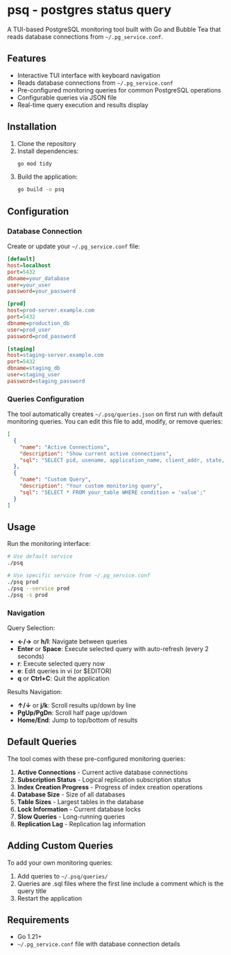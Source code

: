 # psq - postgres status query

A TUI-based PostgreSQL monitoring tool built with Go and Bubble Tea that reads database connections from `~/.pg_service.conf`.

## Features

- Interactive TUI interface with keyboard navigation
- Reads database connections from `~/.pg_service.conf`
- Pre-configured monitoring queries for common PostgreSQL operations
- Configurable queries via JSON file
- Real-time query execution and results display

## Installation

1. Clone the repository
2. Install dependencies:
   ```bash
   go mod tidy
   ```
3. Build the application:
   ```bash
   go build -o psq
   ```

## Configuration

### Database Connection

Create or update your `~/.pg_service.conf` file:

```ini
[default]
host=localhost
port=5432
dbname=your_database
user=your_user
password=your_password

[prod]
host=prod-server.example.com
port=5432
dbname=production_db
user=prod_user
password=prod_password

[staging]
host=staging-server.example.com
port=5432
dbname=staging_db
user=staging_user
password=staging_password
```

### Queries Configuration

The tool automatically creates `~/.psq/queries.json` on first run with default monitoring queries. You can edit this file to add, modify, or remove queries:

```json
[
  {
    "name": "Active Connections",
    "description": "Show current active connections",
    "sql": "SELECT pid, usename, application_name, client_addr, state, query_start, state_change FROM pg_stat_activity WHERE state IS NOT NULL ORDER BY query_start DESC;"
  },
  {
    "name": "Custom Query",
    "description": "Your custom monitoring query",
    "sql": "SELECT * FROM your_table WHERE condition = 'value';"
  }
]
```

## Usage

Run the monitoring interface:

```bash
# Use default service
./psq

# Use specific service from ~/.pg_service.conf
./psq prod
./psq --service prod
./psq -s prod
```

### Navigation

Query Selection:
- **←/→** or **h/l**: Navigate between queries
- **Enter** or **Space**: Execute selected query with auto-refresh (every 2 seconds)
- **r**: Execute selected query now
- **e**: Edit queries in vi (or $EDITOR)
- **q** or **Ctrl+C**: Quit the application

Results Navigation:
- **↑/↓** or **j/k**: Scroll results up/down by line
- **PgUp/PgDn**: Scroll half page up/down
- **Home/End**: Jump to top/bottom of results

## Default Queries

The tool comes with these pre-configured monitoring queries:

1. **Active Connections** - Current active database connections
2. **Subscription Status** - Logical replication subscription status
3. **Index Creation Progress** - Progress of index creation operations
4. **Database Size** - Size of all databases
5. **Table Sizes** - Largest tables in the database
6. **Lock Information** - Current database locks
7. **Slow Queries** - Long-running queries
8. **Replication Lag** - Replication lag information

## Adding Custom Queries

To add your own monitoring queries:

1. Add queries to `~/.psq/queries/`
2. Queries are .sql files where the first line include a comment which is the query title
3. Restart the application

## Requirements

- Go 1.21+
- `~/.pg_service.conf` file with database connection details
